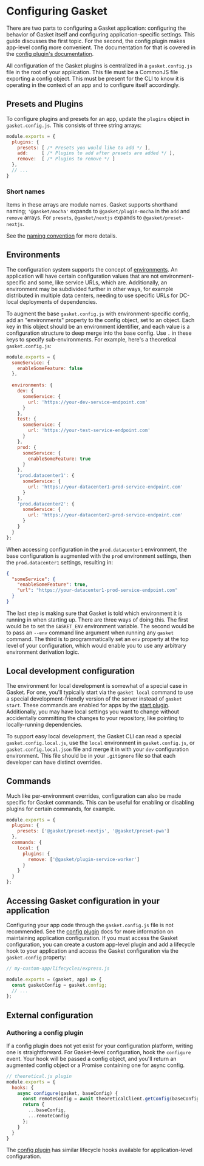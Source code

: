 # Configuring Gasket

There are two parts to configuring a Gasket application: configuring the
behavior of Gasket itself and configuring application-specific settings. This
guide discusses the first topic. For the second, the config plugin makes
app-level config more convenient. The documentation for that is covered in the
[config plugin's documentation][config plugin].

All configuration of the Gasket plugins is centralized in a `gasket.config.js`
file in the root of your application. This file must be a CommonJS file
exporting a config object. This must be present for the CLI to know it is
operating in the context of an app and to configure itself accordingly.

## Presets and Plugins

To configure plugins and presets for an app, update the `plugins` object in
`gasket.config.js`. This consists of three string arrays:

```js
module.exports = {
  plugins: {
    presets: [ /* Presets you would like to add */ ],
    add:     [ /* Plugins to add after presets are added */ ],
    remove:  [ /* Plugins to remove */ ]
  },
  // ...
}
```

### Short names

Items in these arrays are module names. Gasket supports shorthand naming;
`'@gasket/mocha'` expands to `@gasket/plugin-mocha` in the `add` and `remove`
arrays. For `presets`, `@gasket/nextjs` expands to `@gasket/preset-nextjs`.

See the [naming convention] for more details.

## Environments

The configuration system supports the concept of
[environments](https://en.wikipedia.org/wiki/Deployment_environment). An
application will have certain configuration values that are not
environment-specific and some, like service URLs, which are. Additionally, an
environment may be subdivided further in other ways, for example distributed in
multiple data centers, needing to use specific URLs for DC-local deployments of
dependencies.

To augment the base `gasket.config.js` with environment-specific config, add an
"environments" property to the config object, set to an object. Each key in this
object should be an environment identifier, and each value is a configuration
structure to deep merge into the base config. Use `.` in these keys to specify
sub-environments. For example, here's a theoretical `gasket.config.js`:

```js
module.exports = {
  someService: {
    enableSomeFeature: false
  },
  
  environments: {
    dev: {
      someService: {
        url: 'https://your-dev-service-endpoint.com'
      }
    },
    test: {
      someService: {
        url: 'https://your-test-service-endpoint.com'
      }
    },
    prod: {
      someService: {
        enableSomeFeature: true
      }
    },
    'prod.datacenter1': {
      someService: {
        url: 'https://your-datacenter1-prod-service-endpoint.com'
      }
    },
    'prod.datacenter2': {
      someService: {
        url: 'https://your-datacenter2-prod-service-endpoint.com'
      }
    }
  }
};
```

When accessing configuration in the `prod.datacenter1` environment, the base
configuration is augmented with the `prod` environment settings, then the
`prod.datacenter1` settings, resulting in:

```json
{
  "someService": {
    "enableSomeFeature": true,
    "url": "https://your-datacenter1-prod-service-endpoint.com"
  }
}
```

The last step is making sure that Gasket is told which environment it is running
in when starting up. There are three ways of doing this. The first would be to
set the `GASKET_ENV` environment variable. The second would be to pass an `--env`
command line argument when running any `gasket` command. The third is to
programmatically set an `env` property at the top level of your configuration,
which would enable you to use any arbitrary environment derivation logic.

## Local development configuration

The environment for local development is somewhat of a special case in Gasket.
For one, you'll typically start via the `gasket local` command to use a special
development-friendly version of the server instead of `gasket start`. These
commands are enabled for apps by the [start plugin]. Additionally, you
may have local settings you want to change without accidentally committing the
changes to your repository, like pointing to locally-running dependencies.

To support easy local development, the Gasket CLI can read a special
`gasket.config.local.js`, use the `local` environment in `gasket.config.js`, or
`gasket.config.local.json` file and merge it in with your `dev` configuration
environment. This file should be in your `.gitignore` file so that each
developer can have distinct overrides.

## Commands

Much like per-environment overrides, configuration can also be made specific
for Gasket commands. This can be useful for enabling or disabling plugins for
certain commands, for example.

```js
module.exports = {
  plugins: {
    presets: ['@gasket/preset-nextjs', '@gasket/preset-pwa']
  },
  commands: {
    local: {
      plugins: {
        remove: ['@gasket/plugin-service-worker']
      }
    }
  }
};
```

## Accessing Gasket configuration in your application

Configuring your app code through the `gasket.config.js` file is not
recommended. See the [config plugin] docs for more information on maintaining
application configuration. If you must access the Gasket configuration, you can
create a custom app-level plugin and add a lifecycle hook to your application 
and access the Gasket configuration via the `gasket.config` property:

```js
// my-custom-app/lifecycles/express.js

module.exports = (gasket, app) => {
  const gasketConfig = gasket.config;
  // ...
};
```

## External configuration

### Authoring a config plugin

If a config plugin does not yet exist for your configuration platform, writing
one is straightforward. For Gasket-level configuration, hook the `configure`
event. Your hook will be passed a config object, and you'll return an augmented
config object or a Promise containing one for async config.

```js
// theoretical.js plugin
module.exports = {
  hooks: {
    async configure(gasket, baseConfig) {
      const remoteConfig = await theoreticalClient.getConfig(baseConfig.theoretical.url);
      return {
        ...baseConfig,
        ...remoteConfig
      };
    }
  }
}
```

The [config plugin] has similar lifecycle hooks available for application-level
configuration.

[config plugin]: /packages/gasket-plugin-response-data/README.md
[start plugin]: /packages/gasket-plugin-start/README.md
[naming convention]: /packages/gasket-resolve/README.md
